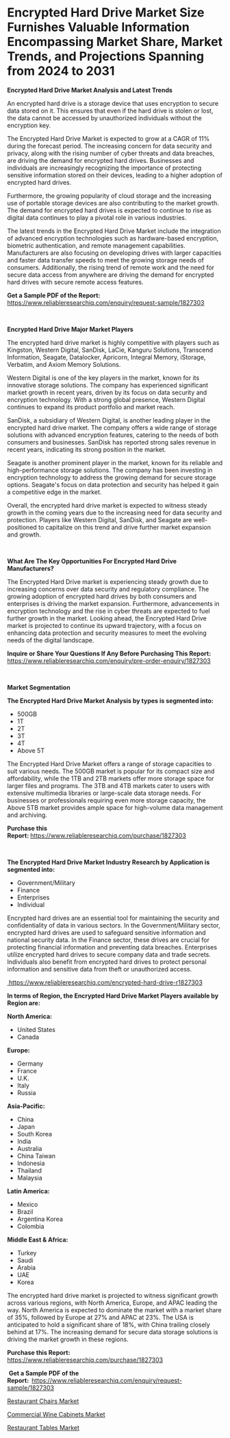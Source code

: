 <p><h1>Encrypted Hard Drive Market Size Furnishes Valuable Information Encompassing Market Share, Market Trends, and Projections Spanning from 2024 to 2031</h1></p><p><strong>Encrypted Hard Drive Market Analysis and Latest Trends</strong></p>
<p><p>An encrypted hard drive is a storage device that uses encryption to secure data stored on it. This ensures that even if the hard drive is stolen or lost, the data cannot be accessed by unauthorized individuals without the encryption key.</p><p>The Encrypted Hard Drive Market is expected to grow at a CAGR of 11% during the forecast period. The increasing concern for data security and privacy, along with the rising number of cyber threats and data breaches, are driving the demand for encrypted hard drives. Businesses and individuals are increasingly recognizing the importance of protecting sensitive information stored on their devices, leading to a higher adoption of encrypted hard drives.</p><p>Furthermore, the growing popularity of cloud storage and the increasing use of portable storage devices are also contributing to the market growth. The demand for encrypted hard drives is expected to continue to rise as digital data continues to play a pivotal role in various industries.</p><p>The latest trends in the Encrypted Hard Drive Market include the integration of advanced encryption technologies such as hardware-based encryption, biometric authentication, and remote management capabilities. Manufacturers are also focusing on developing drives with larger capacities and faster data transfer speeds to meet the growing storage needs of consumers. Additionally, the rising trend of remote work and the need for secure data access from anywhere are driving the demand for encrypted hard drives with secure remote access features.</p></p>
<p><strong>Get a Sample PDF of the Report:&nbsp;</strong> <a href="https://www.reliableresearchiq.com/enquiry/request-sample/1827303">https://www.reliableresearchiq.com/enquiry/request-sample/1827303</a></p>
<p>&nbsp;</p>
<p><strong>Encrypted Hard Drive Major Market Players</strong></p>
<p><p>The encrypted hard drive market is highly competitive with players such as Kingston, Western Digital, SanDisk, LaCie, Kanguru Solutions, Transcend Information, Seagate, Datalocker, Apricorn, Integral Memory, iStorage, Verbatim, and Axiom Memory Solutions.</p><p>Western Digital is one of the key players in the market, known for its innovative storage solutions. The company has experienced significant market growth in recent years, driven by its focus on data security and encryption technology. With a strong global presence, Western Digital continues to expand its product portfolio and market reach.</p><p>SanDisk, a subsidiary of Western Digital, is another leading player in the encrypted hard drive market. The company offers a wide range of storage solutions with advanced encryption features, catering to the needs of both consumers and businesses. SanDisk has reported strong sales revenue in recent years, indicating its strong position in the market.</p><p>Seagate is another prominent player in the market, known for its reliable and high-performance storage solutions. The company has been investing in encryption technology to address the growing demand for secure storage options. Seagate's focus on data protection and security has helped it gain a competitive edge in the market.</p><p>Overall, the encrypted hard drive market is expected to witness steady growth in the coming years due to the increasing need for data security and protection. Players like Western Digital, SanDisk, and Seagate are well-positioned to capitalize on this trend and drive further market expansion and growth.</p></p>
<p>&nbsp;</p>
<p><strong>What Are The Key Opportunities For Encrypted Hard Drive Manufacturers?</strong></p>
<p><p>The Encrypted Hard Drive market is experiencing steady growth due to increasing concerns over data security and regulatory compliance. The growing adoption of encrypted hard drives by both consumers and enterprises is driving the market expansion. Furthermore, advancements in encryption technology and the rise in cyber threats are expected to fuel further growth in the market. Looking ahead, the Encrypted Hard Drive market is projected to continue its upward trajectory, with a focus on enhancing data protection and security measures to meet the evolving needs of the digital landscape.</p></p>
<p><strong>Inquire or Share Your Questions If Any Before Purchasing This Report:</strong> <a href="https://www.reliableresearchiq.com/enquiry/pre-order-enquiry/1827303">https://www.reliableresearchiq.com/enquiry/pre-order-enquiry/1827303</a></p>
<p>&nbsp;</p>
<p><strong>Market Segmentation</strong></p>
<p><strong>The Encrypted Hard Drive Market Analysis by types is segmented into:</strong></p>
<p><ul><li>500GB</li><li>1T</li><li>2T</li><li>3T</li><li>4T</li><li>Above 5T</li></ul></p>
<p><p>The Encrypted Hard Drive Market offers a range of storage capacities to suit various needs. The 500GB market is popular for its compact size and affordability, while the 1TB and 2TB markets offer more storage space for larger files and programs. The 3TB and 4TB markets cater to users with extensive multimedia libraries or large-scale data storage needs. For businesses or professionals requiring even more storage capacity, the Above 5TB market provides ample space for high-volume data management and archiving.</p></p>
<p><strong>Purchase this Report:&nbsp;</strong><a href="https://www.reliableresearchiq.com/purchase/1827303">https://www.reliableresearchiq.com/purchase/1827303</a></p>
<p>&nbsp;</p>
<p><strong>The Encrypted Hard Drive Market Industry Research by Application is segmented into:</strong></p>
<p><ul><li>Government/Military</li><li>Finance</li><li>Enterprises</li><li>Individual</li></ul></p>
<p><p>Encrypted hard drives are an essential tool for maintaining the security and confidentiality of data in various sectors. In the Government/Military sector, encrypted hard drives are used to safeguard sensitive information and national security data. In the Finance sector, these drives are crucial for protecting financial information and preventing data breaches. Enterprises utilize encrypted hard drives to secure company data and trade secrets. Individuals also benefit from encrypted hard drives to protect personal information and sensitive data from theft or unauthorized access.</p></p>
<p><a href="https://www.reliableresearchiq.com/encrypted-hard-drive-r1827303">&nbsp;https://www.reliableresearchiq.com/encrypted-hard-drive-r1827303</a></p>
<p><strong>In terms of Region, the Encrypted Hard Drive Market Players available by Region are:</strong></p>
<p>
    <p> <strong> North America: </strong>
        <ul>
            <li>United States</li>
            <li>Canada</li>
        </ul>
        </p> 
    <p> <strong> Europe: </strong>
        <ul>
            <li>Germany</li>
            <li>France</li>
            <li>U.K.</li>
            <li>Italy</li>
            <li>Russia</li>
        </ul>
        </p> 
    <p> <strong> Asia-Pacific: </strong>
        <ul>
            <li>China</li>
            <li>Japan</li>
            <li>South Korea</li>
            <li>India</li>
            <li>Australia</li>
            <li>China Taiwan</li>
            <li>Indonesia</li>
            <li>Thailand</li>
            <li>Malaysia</li>
        </ul>
        </p> 
    <p> <strong> Latin America: </strong>
        <ul>
            <li>Mexico</li>
            <li>Brazil</li>
            <li>Argentina Korea</li>
            <li>Colombia</li>
        </ul>
        </p> 
    <p> <strong> Middle East & Africa: </strong>
        <ul>
            <li>Turkey</li>
            <li>Saudi</li>
            <li>Arabia</li>
            <li>UAE</li>
            <li>Korea</li>
        </ul>
    </p>
    </p>
<p><p>The encrypted hard drive market is projected to witness significant growth across various regions, with North America, Europe, and APAC leading the way. North America is expected to dominate the market with a market share of 35%, followed by Europe at 27% and APAC at 23%. The USA is anticipated to hold a significant share of 18%, with China trailing closely behind at 17%. The increasing demand for secure data storage solutions is driving the market growth in these regions.</p></p>
<p><strong>Purchase this Report: </strong><a href="https://www.reliableresearchiq.com/purchase/1827303">https://www.reliableresearchiq.com/purchase/1827303</a></p>
<p>&nbsp;<strong>Get a Sample PDF of the Report:&nbsp;&nbsp;</strong><a href="https://www.reliableresearchiq.com/enquiry/request-sample/1827303">https://www.reliableresearchiq.com/enquiry/request-sample/1827303</a></p>
<p><strong></strong></p>
<p><p><a href="https://github.com/nafiafirdania/Market-Research-Report-List-1/blob/main/restaurant-chairs-market.md">Restaurant Chairs Market</a></p><p><a href="https://github.com/HallieBird1/Market-Research-Report-List-1/blob/main/commercial-wine-cabinets-market.md">Commercial Wine Cabinets Market</a></p><p><a href="https://github.com/faisalayoob601/Market-Research-Report-List-1/blob/main/restaurant-tables-market.md">Restaurant Tables Market</a></p></p>